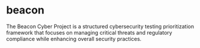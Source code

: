 # beacon
The Beacon Cyber Project is a structured cybersecurity testing prioritization framework that focuses on managing critical threats and regulatory compliance while enhancing overall security practices.
